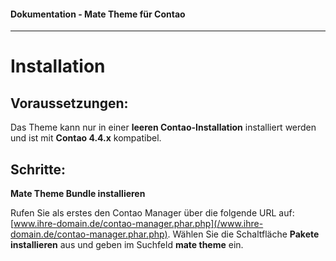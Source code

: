 #### Dokumentation - Mate Theme für Contao

---

# Installation



## Voraussetzungen:

Das Theme kann nur in einer **leeren Contao-Installation** installiert werden und ist mit **Contao 4.4.x** kompatibel.



## Schritte:

**Mate Theme Bundle installieren**

Rufen Sie als erstes den Contao Manager über die folgende URL auf: [www.ihre-domain.de/contao-manager.phar.php](/www.ihre-domain.de/contao-manager.phar.php). Wählen Sie die Schaltfläche **Pakete installieren** aus und geben im Suchfeld **mate theme** ein.



